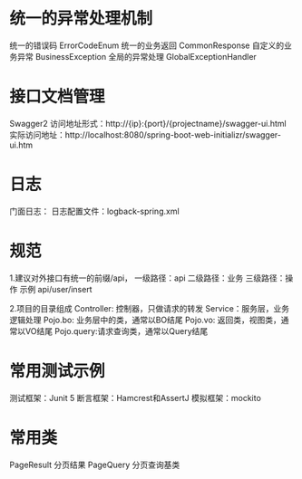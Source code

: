 # 统一的异常处理机制
统一的错误码 ErrorCodeEnum
统一的业务返回 CommonResponse
自定义的业务异常 BusinessException
全局的异常处理 GlobalExceptionHandler

# 接口文档管理
Swagger2
访问地址形式：http://{ip}:{port}/{projectname}/swagger-ui.html
实际访问地址：http://localhost:8080/spring-boot-web-initializr/swagger-ui.htm

# 日志
门面日志：
日志配置文件：logback-spring.xml

# 规范
1.建议对外接口有统一的前缀/api，
 一级路径：api 
 二级路径：业务
 三级路径：操作
 示例 api/user/insert
 
2.项目的目录组成
Controller: 控制器，只做请求的转发
Service：服务层，业务逻辑处理
Pojo.bo: 业务层中的类，通常以BO结尾
Pojo.vo: 返回类，视图类，通常以VO结尾
Pojo.query:请求查询类，通常以Query结尾

# 常用测试示例
测试框架：Junit 5
断言框架：Hamcrest和AssertJ
模拟框架：mockito

# 常用类
PageResult 分页结果
PageQuery 分页查询基类